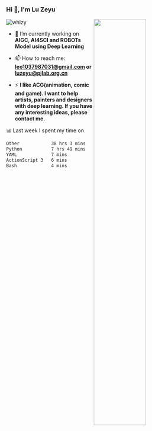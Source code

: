 ### Hi 👋, I'm Lu Zeyu

<img src="https://komarev.com/ghpvc/?username=whlzy&label=Profile%20views&color=0e75b6&style=flat" alt="whlzy" />
<img align="right" width="53%" src="https://github-readme-stats.vercel.app/api?username=whlzy&show_icons=true">

- 🔭 I’m currently working on **AIGC, AI4SCI and ROBOTs Model using Deep Learning**

- 📫 How to reach me: **leo1037987031@gmail.com or luzeyu@pjlab.org.cn**

- ⚡ **I like ACG(animation, comic and game). I want to help artists, painters and designers with deep learning. If you have any interesting ideas, please contact me.**

📊 Last week I spent my time on

<!--START_SECTION:waka-->

```txt
Other            38 hrs 3 mins   ████████████████████▓░░░░   82.35 %
Python           7 hrs 49 mins   ████▒░░░░░░░░░░░░░░░░░░░░   16.93 %
YAML             7 mins          ░░░░░░░░░░░░░░░░░░░░░░░░░   00.25 %
ActionScript 3   6 mins          ░░░░░░░░░░░░░░░░░░░░░░░░░   00.24 %
Bash             4 mins          ░░░░░░░░░░░░░░░░░░░░░░░░░   00.16 %
```

<!--END_SECTION:waka-->

